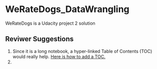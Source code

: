 # WeRateDogs_DataWrangling
WeRateDogs is a Udacity project 2 solution
## Reviwer Suggestions

1. Since it is a long notebook, a hyper-linked Table of Contents (TOC) would really help. [Here is how to add a TOC.](https://medium.com/@sambozek/ipython-er-jupyter-table-of-contents-69bb72cf39d3)
2. 
